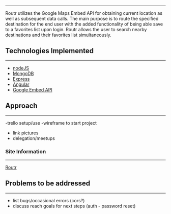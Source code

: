 [logo]: https://cdn2.iconfinder.com/data/icons/font-awesome/1792/map-signs-512.png
-----

Routr utilizes the Google Maps Embed API for obtaining current location as well as subsequent data calls. The main purpose is to route the specified destination for the end user with the added functionality of being able save to a favorites list upon login. Routr allows the user to search nearby destinations and their favorites list simultaneously.

## Technologies Implemented
-----
  * [nodeJS](https://nodejs.org/en/)
  * [MongoDB](https://www.mongodb.com)
  * [Express](https://expressjs.com)
  * [Angular](https://angularjs.org)
  * [Google Embed API]()

## Approach
-----
-trello setup/use
-wireframe to start project
  - link pictures
- delegation/meetups

### Site Information
-----
[Routr](https://routr-app.herokuapp.com/)

## Problems to be addressed
-----
- list bugs/occasional errors (cors?)
- discuss reach goals for next steps (auth - password reset)
